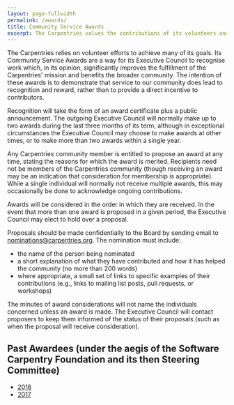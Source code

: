 ```yaml
---
layout: page-fullwidth
permalink: /awards/
title: Community Service Awards
excerpt: The Carpentries values the contributions of its volunteers and seeks to recognize outstanding effort 
---
```


The Carpentries relies on volunteer efforts to
achieve many of its goals. Its Community Service Awards are a way for
its Executive Council to recognise work which, in its opinion,
significantly improves the fulfillment of the Carpentries' mission and
benefits the broader community. The intention of these awards is to
demonstrate that service to our community does lead to recognition and
reward, rather than to provide a direct incentive to contributors.

Recognition will take the form of an award certificate plus a public
announcement.  The outgoing Executive Council will normally make up
to two awards during the last three months of its term, although in
exceptional circumstances the Executive Council may choose to make
awards at other times, or to make more than two awards within a single
year.

Any Carpentries community member is entitled to propose an award at any time, stating
the reasons for which the award is merited.  Recipients need not be
members of the Carpentries community (though receiving an award may be an indication that
consideration for membership is appropriate).  While a single
individual will normally not receive multiple awards, this may
occasionally be done to acknowledge ongoing contributions.

Awards will be considered in the order in which they are received.  In
the event that more than one award is proposed in a given period, the
Executive Council may elect to hold over a proposal.

Proposals should be made confidentially to the Board by sending email to
[nominations@carpentries.org](mailto:nominations@carpentries.org).
The nomination must include:

*   the name of the person being nominated
*   a short explanation of what they have contributed
    and how it has helped the community
    (no more than 200 words)
*   where appropriate, a small set of links
    to specific examples of their contributions
    (e.g., links to mailing list posts, pull requests, or workshops)

The minutes of award considerations will not name the individuals
concerned unless an award is made. The Executive Council will contact
proposers to keep them informed of the status of their proposals (such
as when the proposal will receive consideration).

## Past Awardees (under the aegis of the Software Carpentry Foundation and its then Steering Committee)

* [2016](https://software-carpentry.org/blog/2016/12/community-service-awards.html)
* [2017](https://software-carpentry.org/blog/2017/12/csa-awarded.html)
